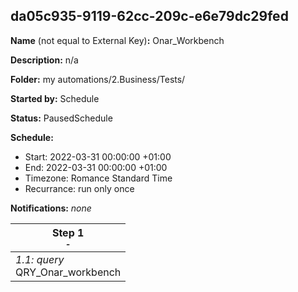 ## da05c935-9119-62cc-209c-e6e79dc29fed

**Name** (not equal to External Key)**:** Onar_Workbench

**Description:** n/a

**Folder:** my automations/2.Business/Tests/

**Started by:** Schedule

**Status:** PausedSchedule

**Schedule:**

* Start: 2022-03-31 00:00:00 +01:00
* End: 2022-03-31 00:00:00 +01:00
* Timezone: Romance Standard Time
* Recurrance: run only once

**Notifications:** _none_


| Step 1<br>_<small>-</small>_ |
| --- |
| _1.1: query_<br>QRY_Onar_workbench |
